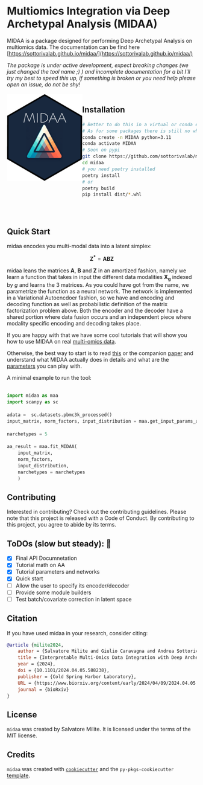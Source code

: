 # Multiomics Integration via Deep Archetypal Analysis (MIDAA)

MIDAA is a package designed for performing Deep Archetypal Analysis on multiomics data. The documentation can be find here [https://sottorivalab.github.io/midaa/](https://sottorivalab.github.io/midaa/)

*The package is under active development, expect breaking changes (we just changed the tool name ;) ) and incomplete documentation for a bit*
*I'll try my best to speed this up, if something is broken or you need help please open an issue, do not be shy!*
<br/><br/>
<img src="https://github.com/sottorivalab/daario/blob/69f8399cadfcb10ba1bc483cd4405b823efda64c/logo.png?raw=true" width="200px" align="left">




## Installation

```bash
# Better to do this in a virtual or conda env, here I'll go with conda
# As for some packages there is still no wheel I suggest stick with python 3.11 or 3.12
conda create -n MIDAA python=3.11
conda activate MIDAA  
# Soon on pypi
git clone https://github.com/sottorivalab/midaa.git
cd midaa
# you need poetry installed
poetry install
# or 
poetry build
pip install dist/*.whl

```
<br/><br/>


## Quick Start


midaa encodes you multi-modal data into a latent simplex: 

$$
\mathbf{Z^*} =   \mathbf{A}  \mathbf{B}  \mathbf{Z} 
$$


midaa leans the matrices $\mathbf{A}$, $\mathbf{B}$ and $\mathbf{Z}$ in an amortized fashion, namely we learn a function that takes in input the different data modalities $\mathbf{X_g}$ indexed by $g$ and learns the 3 matrices. As you could have got from the name, we parametrize the function as a neural network. 
The network is implemented in a Variational Autoencdoer fashion, so we have and encoding and decoding function as well as probabilistic definition of the matrix factorization problem above.
Both the encoder and the decoder have a shared portion where data fusion occurs and an independent piece where modality specific encoding and decoding takes place.

If you are happy with that we have some cool tutorials that will show you how to use MIDAA on real [multi-omics data](https://sottorivalab.github.io/midaa/scMulti_multimodal.html).

Otherwise, the best way to start is to read [this](https://sottorivalab.github.io/midaa/midaa_long_form.html) or the companion [paper](https://www.biorxiv.org/content/10.1101/2024.04.05.588238v1) and understand what MIDAA actually does in details and what are the [parameters](https://sottorivalab.github.io/midaa/implementation_and_parameters.html) you can play with.


A minimal example to run the tool:

```python

import midaa as maa
import scanpy as sc

adata =  sc.datasets.pbmc3k_processed()
input_matrix, norm_factors, input_distribution = maa.get_input_params_adata(adata)

narchetypes = 5

aa_result = maa.fit_MIDAA(
    input_matrix,
    norm_factors,
    input_distribution,
    narchetypes = narchetypes
    )


```

## Contributing

Interested in contributing? Check out the contributing guidelines. Please note that this project is released with a Code of Conduct. By contributing to this project, you agree to abide by its terms.

## ToDOs  (slow but steady):  🔨

- [X] Final API Documnetation
- [X] Tutorial math on AA
- [X] Tutorial parameters and networks
- [X] Quick start 
- [ ] Allow the user to specify its encoder/decoder
- [ ] Provide some module builders
- [ ] Test batch/covariate correction in latent space 

## Citation 

If you have used midaa in your research, consider citing:
```bibtex
@article {milite2024,
	author = {Salvatore Milite and Giulio Caravagna and Andrea Sottoriva},
	title = {Interpretable Multi-Omics Data Integration with Deep Archetypal Analysis},
	year = {2024},
	doi = {10.1101/2024.04.05.588238},
	publisher = {Cold Spring Harbor Laboratory},
	URL = {https://www.biorxiv.org/content/early/2024/04/09/2024.04.05.588238},
	journal = {bioRxiv}
}
```

## License

`midaa` was created by Salvatore Milite. It is licensed under the terms of the MIT license.

## Credits

`midaa` was created with [`cookiecutter`](https://cookiecutter.readthedocs.io/en/latest/) and the `py-pkgs-cookiecutter` [template](https://github.com/py-pkgs/py-pkgs-cookiecutter).
